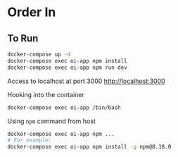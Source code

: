 # Order In

## To Run

```bash
docker-compose up -d
docker-compose exec oi-app npm install
docker-compose exec oi-app npm run dev
```

Access to localhost at port 3000 [http://localhost:3000](http://localhost:3000)

Hooking into the container

```bash
docker-compose exec oi-app /bin/bash
```

Using `npm` command from host

```bash
docker-compose exec oi-app npm ...
# For example:
docker-compose exec oi-app npm install -g npm@8.18.0
```
